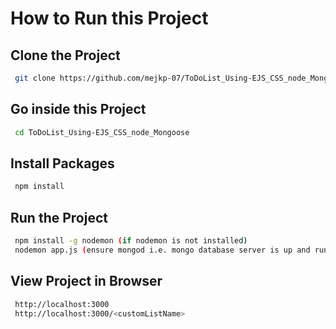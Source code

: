 
# How to Run this Project




## Clone the Project

```bash
 git clone https://github.com/mejkp-07/ToDoList_Using-EJS_CSS_node_Mongoose.git
```
## Go inside this Project

```bash
 cd ToDoList_Using-EJS_CSS_node_Mongoose
 ```
 ## Install Packages

```bash
 npm install
 ```
 ## Run the Project

```bash
 npm install -g nodemon (if nodemon is not installed)
 nodemon app.js (ensure mongod i.e. mongo database server is up and running on localhost:27017)
 ```
 ## View Project in Browser
```bash
 http://localhost:3000
 http://localhost:3000/<customListName>
 ```

 

